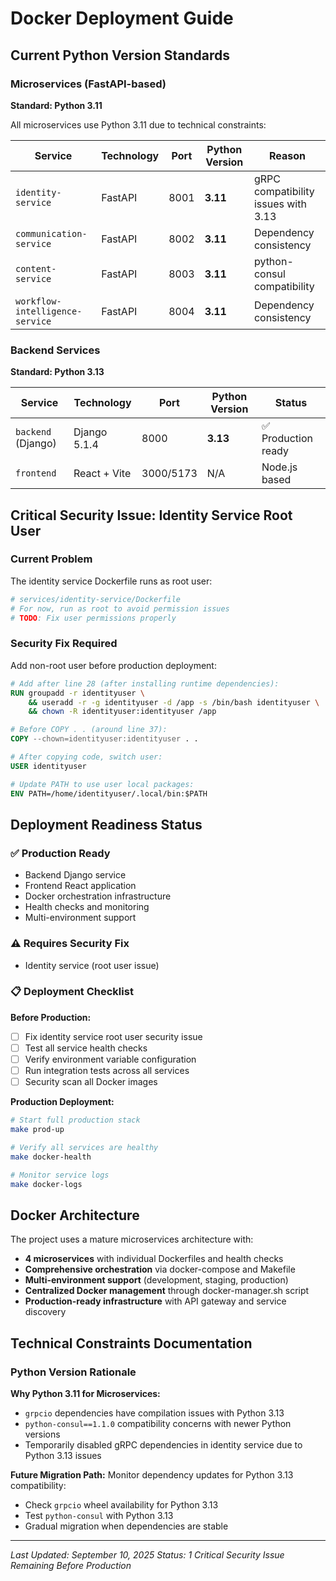 # Docker Deployment Guide

## Current Python Version Standards

### Microservices (FastAPI-based)
**Standard: Python 3.11**

All microservices use Python 3.11 due to technical constraints:

| Service | Technology | Port | Python Version | Reason |
|---------|------------|------|----------------|---------|
| `identity-service` | FastAPI | 8001 | **3.11** | gRPC compatibility issues with 3.13 |
| `communication-service` | FastAPI | 8002 | **3.11** | Dependency consistency |
| `content-service` | FastAPI | 8003 | **3.11** | python-consul compatibility |
| `workflow-intelligence-service` | FastAPI | 8004 | **3.11** | Dependency consistency |

### Backend Services
**Standard: Python 3.13**

| Service | Technology | Port | Python Version | Status |
|---------|------------|------|----------------|--------|
| `backend` (Django) | Django 5.1.4 | 8000 | **3.13** | ✅ Production ready |
| `frontend` | React + Vite | 3000/5173 | N/A | Node.js based |

## Critical Security Issue: Identity Service Root User

### Current Problem
The identity service Dockerfile runs as root user:
```dockerfile
# services/identity-service/Dockerfile
# For now, run as root to avoid permission issues  
# TODO: Fix user permissions properly
```

### Security Fix Required
Add non-root user before production deployment:

```dockerfile
# Add after line 28 (after installing runtime dependencies):
RUN groupadd -r identityuser \
    && useradd -r -g identityuser -d /app -s /bin/bash identityuser \
    && chown -R identityuser:identityuser /app

# Before COPY . . (around line 37):
COPY --chown=identityuser:identityuser . .

# After copying code, switch user:
USER identityuser

# Update PATH to use user local packages:
ENV PATH=/home/identityuser/.local/bin:$PATH
```

## Deployment Readiness Status

### ✅ Production Ready
- Backend Django service
- Frontend React application
- Docker orchestration infrastructure
- Health checks and monitoring
- Multi-environment support

### ⚠️ Requires Security Fix
- Identity service (root user issue)

### 📋 Deployment Checklist

**Before Production:**
- [ ] Fix identity service root user security issue
- [ ] Test all service health checks
- [ ] Verify environment variable configuration
- [ ] Run integration tests across all services
- [ ] Security scan all Docker images

**Production Deployment:**
```bash
# Start full production stack
make prod-up

# Verify all services are healthy
make docker-health

# Monitor service logs
make docker-logs
```

## Docker Architecture

The project uses a mature microservices architecture with:

- **4 microservices** with individual Dockerfiles and health checks
- **Comprehensive orchestration** via docker-compose and Makefile
- **Multi-environment support** (development, staging, production)
- **Centralized Docker management** through docker-manager.sh script
- **Production-ready infrastructure** with API gateway and service discovery

## Technical Constraints Documentation

### Python Version Rationale

**Why Python 3.11 for Microservices:**
- `grpcio` dependencies have compilation issues with Python 3.13
- `python-consul==1.1.0` compatibility concerns with newer Python versions
- Temporarily disabled gRPC dependencies in identity service due to Python 3.13 issues

**Future Migration Path:**
Monitor dependency updates for Python 3.13 compatibility:
- Check `grpcio` wheel availability for Python 3.13
- Test `python-consul` with Python 3.13
- Gradual migration when dependencies are stable

---

*Last Updated: September 10, 2025*
*Status: 1 Critical Security Issue Remaining Before Production*